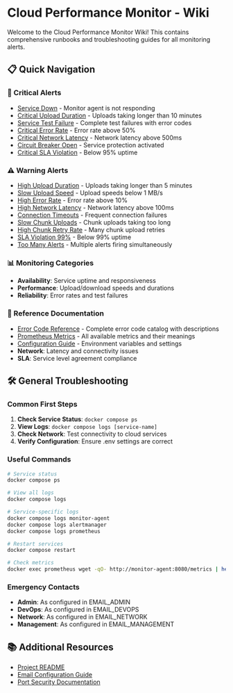 # Cloud Performance Monitor - Wiki

Welcome to the Cloud Performance Monitor Wiki! This contains comprehensive runbooks and troubleshooting guides for all monitoring alerts.

## 📋 Quick Navigation

### 🚨 Critical Alerts
- [Service Down](Runbook-ServiceDown) - Monitor agent is not responding
- [Critical Upload Duration](Runbook-CriticalUploadDuration) - Uploads taking longer than 10 minutes
- [Service Test Failure](Runbook-ServiceTestFailure) - Complete test failures with error codes
- [Critical Error Rate](Runbook-CriticalErrorRate) - Error rate above 50%
- [Critical Network Latency](Runbook-CriticalNetworkLatency) - Network latency above 500ms
- [Circuit Breaker Open](Runbook-CircuitBreakerOpen) - Service protection activated
- [Critical SLA Violation](Runbook-CriticalSLAViolation) - Below 95% uptime

### ⚠️ Warning Alerts
- [High Upload Duration](Runbook-HighUploadDuration) - Uploads taking longer than 5 minutes
- [Slow Upload Speed](Runbook-SlowUploadSpeed) - Upload speeds below 1 MB/s
- [High Error Rate](Runbook-HighErrorRate) - Error rate above 10%
- [High Network Latency](Runbook-HighNetworkLatency) - Network latency above 100ms
- [Connection Timeouts](Runbook-ConnectionTimeouts) - Frequent connection failures
- [Slow Chunk Uploads](Runbook-SlowChunkUploads) - Chunk uploads taking too long
- [High Chunk Retry Rate](Runbook-HighChunkRetryRate) - Many chunk upload retries
- [SLA Violation 99%](Runbook-SLAViolation) - Below 99% uptime
- [Too Many Alerts](Runbook-TooManyAlerts) - Multiple alerts firing simultaneously

### 📊 Monitoring Categories
- **Availability**: Service uptime and responsiveness
- **Performance**: Upload/download speeds and durations
- **Reliability**: Error rates and test failures

### 📖 Reference Documentation
- [Error Code Reference](Error-Code-Reference) - Complete error code catalog with descriptions
- [Prometheus Metrics](Prometheus-Metrics) - All available metrics and their meanings
- [Configuration Guide](Configuration-Guide) - Environment variables and settings
- **Network**: Latency and connectivity issues
- **SLA**: Service level agreement compliance

## 🛠️ General Troubleshooting

### Common First Steps
1. **Check Service Status**: `docker compose ps`
2. **View Logs**: `docker compose logs [service-name]`
3. **Check Network**: Test connectivity to cloud services
4. **Verify Configuration**: Ensure .env settings are correct

### Useful Commands
```bash
# Service status
docker compose ps

# View all logs
docker compose logs

# Service-specific logs
docker compose logs monitor-agent
docker compose logs alertmanager
docker compose logs prometheus

# Restart services
docker compose restart

# Check metrics
docker exec prometheus wget -qO- http://monitor-agent:8080/metrics | head -20
```

### Emergency Contacts
- **Admin**: As configured in EMAIL_ADMIN
- **DevOps**: As configured in EMAIL_DEVOPS  
- **Network**: As configured in EMAIL_NETWORK
- **Management**: As configured in EMAIL_MANAGEMENT

## 📚 Additional Resources
- [Project README](https://github.com/MarcelWMeyer/cloud-performance-monitor/blob/main/README.md)
- [Email Configuration Guide](https://github.com/MarcelWMeyer/cloud-performance-monitor/blob/main/docs/EMAIL_CONFIGURATION.md)
- [Port Security Documentation](https://github.com/MarcelWMeyer/cloud-performance-monitor/blob/main/docs/PORT_SECURITY.md)
